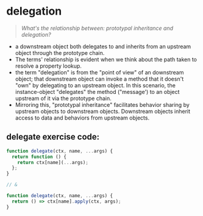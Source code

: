 # delegation

> _What's the relationship between: prototypal inheritance and delegation?_

- a downstream object both delegates to and inherits from an upstream object through the prototype chain.
- The terms' relationship is evident when we think about the path taken to resolve a property lookup.
- the term "delegation" is from the "point of view" of an downstream object; that downstream object can invoke a method that it doesn't "own" by delegating to an upstream object. In this scenario, the instance-object "delegates" the method ("message') to an object upstream of it via the prototype chain.
- Mirroring this, "prototypal inheritance" facilitates behavior sharing by upstream objects to downstream objects. Downstream objects inherit access to data and behaviors from upstream objects.

## delegate exercise code:

```jsx
function delegate(ctx, name, ...args) {
  return function () {
    return ctx[name](...args);
  };
}

// &

function delegate(ctx, name, ...args) {
  return () => ctx[name].apply(ctx, args);
}
```
